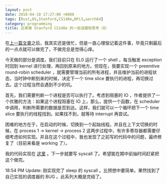 ```yaml
---
layout: post
date: 2018-04-10 17:27:00 +0800
tags: [Rust,OS,Stanford,CS140e,RPi3,aarch64]
category: programming
title: 近来做 Stanford CS140e 的一些进展和思考（8）
---
```


在[上一篇文章](/programming/2018/04/07/thoughts-on-stanford-cs140e-7/)之后，我其实还是很忙，但是一直心理惦记着这件事，毕竟只剩最后的一点点就可以做完了，不做完总是觉得心痒。

今天做的部分是调度。我们目前只在 EL0 运行了一个 shell ，每当触发 exception 时回到 kernel 进行处理，再回到原来的地方。但现在，我要实现一个 preemtive round-robin scheduler ，就需要管理当前的所有进程，并且维护当前的进程状态，当时钟中断到来的时候，决定下一个 time slice 要执行的进程，再切换过去。这个过程当然会遇到不少的坑。

首先，我们需要判断一个进程是否可以执行了。考虑到阻塞的 IO ，作者提供了一个优雅的方法：如果这个进程阻塞在 IO 上，那么，提供一个函数，在 scheduler 中调用，判断所需要的数据是否到达。这样，我们就可以一个循环把下一个 time slice 要执行的线程找到。如果找不到，就等待 interrupt 再尝试。

困难的地方在于，在启动的时候，切换到一个起始线程。并且在上下文切换的时候，在 process 1 -> kernel -> process 2 这两步过程中，有许多寄存器都需要仔细考虑如何实现。并且在这个过程中，我也发现了之前写的代码中的问题，最终修复了（目前来看是 working 了）。

我的代码实现在 [这里](https://github.com/jiegec/cs140e/commit/977f179a9b28e88e85f4ba9577a0682bf2b6c57b) 。下一步就要写 syscall 了。希望能在期中前抽时间赶紧把这个做完。

18:54 PM Update: 刚实现完了 sleep 的 syscall 。比预想中要简单。果然找到了自己实现的调度器的 BUG 。此系列大概是完结了。
